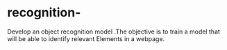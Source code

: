 # recognition-
Develop an object recognition  model .The objective is to train a model that will be able to identify relevant Elements in a webpage.
